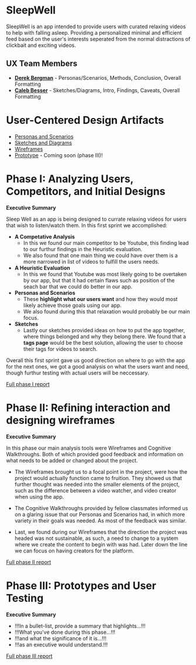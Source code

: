 # SleepWell

SleepWell is an app intended to provide users with curated relaxing videos to help with falling asleep. Providing a personalized minimal and efficient feed based on the user's interests seperated from the normal distractions of clickbait and exciting videos.

## UX Team Members

* **[Derek Bergman](https://usabilityengineering.github.io/ux-portfolio-dbergman99/)** - Personas/Scenarios, Methods, Conclusion, Overall Formatting
* **[Caleb Besser](https://usabilityengineering.github.io/ux-portfolio-xenithkain/)** - Sketches/Diagrams, Intro, Findings, Caveats, Overall Formatting

# User-Centered Design Artifacts
 
* [Personas and Scenarios](personas/)
* [Sketches and Diagrams](sketches/)
* [Wireframes](wireframes/)
* [Prototype](#) - Coming soon (phase III)!

# Phase I: Analyzing Users, Competitors, and Initial Designs

**Executive Summary**

Sleep Well as an app is being designed to currate relaxing videos for users that wish to listen/watch them. In this first sprint we accomplished:

- **A Competative Analysis**
  - In this we found our main competitor to be Youtube, this finding lead to our furthur findings in the Heuristic evaluation.
  - We also found that one main thing we could have over them is a more narrowed in list of videos to fulfill the users needs.
- **A Heuristic Evaluation**
  - In this we found that Youtube was most likely going to be overtaken by our app, but that it had certain flaws such as position of the seach bar that we could do better in our app.
- **Personas and Scenarios**
  - These **highlight what our users want** and how they would most likely achieve those goals using our app.
  - We also found during this that relaxation would probably be our main focus.
- **Sketches**
  - Lastly our sketches provided ideas on how to put the app together, where things belonged and why they belong there. We found that a **tags page** would be the best solution, allowing the user to choose their tags for videos to search.

Overall this first sprint gave us good direction on where to go with the app for the next ones, we got a good analysis on what the users want and need, though furthur testing with actual users will be neccessary.

[Full phase I report](phaseI/)

# Phase II: Refining interaction and designing wireframes

**Executive Summary**

In this phase our main analysis tools were Wireframes and Cognitive Walkthroughs. Both of which provided good feedback and information on what needs to be added or changed about the project.

- The Wireframes brought us to a focal point in the project, were how the project would actually function came to fruition. They showed us that further thought was needed into the smaller elements of the project, such as the difference between a video watcher, and video creator when using the app.

- The Cognitive Walkthroughs provided by fellow classmates informed us on a glaring issue that our Personas and Scenarios had, in which more variety in their goals was needed. As most of the feedback was similar.

- Last, we found during our Wireframes that the direction the project was headed was not sustainable, as such, a need to change to a system where we create the content to begin with was had. Later down the line we can focus on having creators for the platform.

[Full phase II report](phaseII/)

# Phase III: Prototypes and User Testing

**Executive Summary**

* !!!In a bullet-list, provide a summary that highlights...!!!
* !!!What you've done during this phase...!!!
* !!!and what the significance of it is...!!!
* !!!as an executive would understand.!!!

[Full phase III report](phaseIII/)
